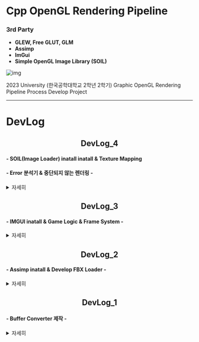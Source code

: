 
# Cpp OpenGL Rendering Pipeline

### 3rd Party
 - **GLEW, Free GLUT, GLM**
 - **Assimp**
 - **ImGui**
 - **Simple OpenGL Image Library (SOIL)**

![img](./docs/dev_4_6.gif)

2023 University (한국공학대학교 2학년 2학기) Graphic OpenGL Rendering Pipeline Process Develop Project
* * *
# DevLog

## <div align="center"> DevLog_4
#### - SOIL(Image Loader) inatall inatall & Texture Mapping
#### - Error 분석기 & 중단되지 않는 렌더링 -
<details>
    <summary>자세히</summary>

![img](./docs/dev_4_6.gif)
![img](./docs/dev_4_0.png)
![img](./docs/dev_4_3.png)
**쉐이더 및 코드상 오류 보고(Log System) & 쉐이더 오류시 중단되지 않고 Error Shader로 표현**

</details>

## <div align="center"> DevLog_3 
#### - IMGUI inatall & Game Logic & Frame System -

<details>
    <summary>자세히</summary>

![img](./docs/dev_3_0.gif)
</br></br>
#### 프로젝트에 추가한 모습
Added to the project.  
![img](./docs/dev_3_1.png)

</br></br>

#### 로직 시스템 계층 구조
![img](./docs/dev_3_2.png)
</br></br>

#### 라이프사이클
```c++
void World::WorldUpdate()
{
    for (int i = 0; i < gameObjectList.size(); i++)
        gameObjectList[i]->Enable();
    for (int i = 0; i < gameObjectList.size(); i++)
        gameObjectList[i]->Start();
    for (int i = 0; i < gameObjectList.size(); i++)
        gameObjectList[i]->Update();
    for (int i = 0; i < gameObjectList.size(); i++)
        gameObjectList[i]->LateUpdate();
    for (int i = 0; i < gameObjectList.size(); i++)
        gameObjectList[i]->Disable();
    for (int i = 0; i < gameObjectList.size(); i++)
        gameObjectList[i]->PostBehavior();
    for (int i = 0; i < gameObjectList.size(); i++)
        if (gameObjectList[i]->destroy)
            gameObjectList.erase(gameObjectList.begin() + (i--));
}
void World::WorldRender()
{
    for (int i = 0; i < gameObjectList.size(); i++)
        gameObjectList[i]->BeforeRender();
}
```
</br></br>

</details>

## <div align="center"> DevLog_2 
#### - Assimp inatall & Develop FBX Loader -

<details>
    <summary>자세히</summary>

![img](./docs/dev_first_KleeRendering.gif)
<div align="center"> (Example : Gensine Impect - Klee) </div>

</details>

## <div align="center"> DevLog_1</div>
#### - Buffer Converter 제작 -
<details>
    <summary>자세히</summary>

![img](./docs/BufferSystem.drawio.png)

</details>